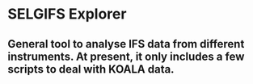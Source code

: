 # SELGIFS Explorer
General tool to analyse IFS data from different instruments.
At present, it only includes a few scripts to deal with KOALA data.
---
